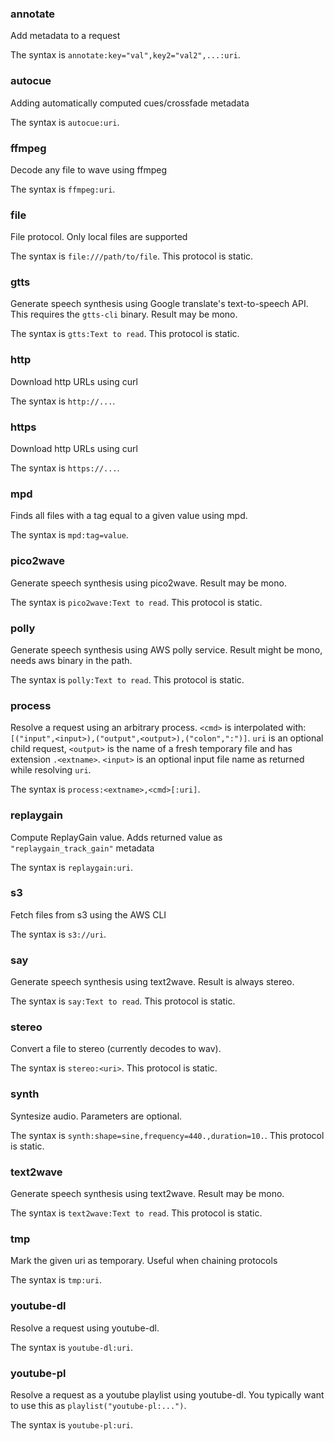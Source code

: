 ### annotate

Add metadata to a request

The syntax is `annotate:key="val",key2="val2",...:uri`.

### autocue

Adding automatically computed cues/crossfade metadata

The syntax is `autocue:uri`.

### ffmpeg

Decode any file to wave using ffmpeg

The syntax is `ffmpeg:uri`.

### file

File protocol. Only local files are supported

The syntax is `file:///path/to/file`. This protocol is static.

### gtts

Generate speech synthesis using Google translate's text-to-speech API. This requires the `gtts-cli` binary.  Result may be mono.

The syntax is `gtts:Text to read`. This protocol is static.

### http

Download http URLs using curl

The syntax is `http://...`.

### https

Download http URLs using curl

The syntax is `https://...`.

### mpd

Finds all files with a tag equal to a given value using mpd.

The syntax is `mpd:tag=value`.

### pico2wave

Generate speech synthesis using pico2wave. Result may be mono.

The syntax is `pico2wave:Text to read`. This protocol is static.

### polly

Generate speech synthesis using AWS polly service. Result might be mono, needs aws binary in the path.

The syntax is `polly:Text to read`. This protocol is static.

### process

Resolve a request using an arbitrary process. `<cmd>` is interpolated with: `[("input",<input>),("output",<output>),("colon",":")]`. `uri` is an optional child request, `<output>` is the name of a fresh temporary file and has extension `.<extname>`. `<input>` is an optional input file name as returned while resolving `uri`.

The syntax is `process:<extname>,<cmd>[:uri]`.

### replaygain

Compute ReplayGain value. Adds returned value as `"replaygain_track_gain"` metadata

The syntax is `replaygain:uri`.

### s3

Fetch files from s3 using the AWS CLI

The syntax is `s3://uri`.

### say

Generate speech synthesis using text2wave. Result is always stereo.

The syntax is `say:Text to read`. This protocol is static.

### stereo

Convert a file to stereo (currently decodes to wav).

The syntax is `stereo:<uri>`. This protocol is static.

### synth

Syntesize audio. Parameters are optional.

The syntax is `synth:shape=sine,frequency=440.,duration=10.`. This protocol is static.

### text2wave

Generate speech synthesis using text2wave. Result may be mono.

The syntax is `text2wave:Text to read`. This protocol is static.

### tmp

Mark the given uri as temporary. Useful when chaining protocols

The syntax is `tmp:uri`.

### youtube-dl

Resolve a request using youtube-dl.

The syntax is `youtube-dl:uri`.

### youtube-pl

Resolve a request as a youtube playlist using youtube-dl. You typically want to use this as `playlist("youtube-pl:...")`.

The syntax is `youtube-pl:uri`.


